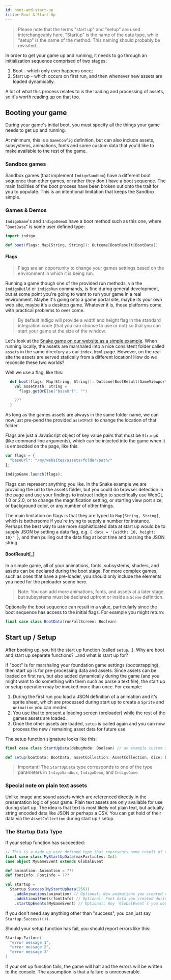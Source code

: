 ```yaml
---
id: boot-and-start-up
title: Boot & Start Up
---
```


> Please note that the terms "start up" and "setup" are used interchangeably here. "Startup" is the name of the data type, while "setup" is the name of the method. This naming should probably be revisited...

In order to get your game up and running, it needs to go through an initialization sequence comprised of two stages:

1. Boot - which only ever happens once;
2. Start up - which occurs on first run, and then whenever new assets are loaded dynamically.

A lot of what this process relates to is the loading and processing of assets, so it's worth [reading up on that too](platform/assets.md).

## Booting your game

During your game's initial boot, you must specify all the things your game needs to get up and running.

At minimum, this is a `GameConfig` definition, but can also include assets, subsystems, animations, fonts and some custom data that you'd like to make available to the rest of the game.

### Sandbox games

Sandbox games (that implement `IndigoSandbox`) have a different boot sequence than other games, or rather they don't have a boot sequence. The main facilities of the boot process have been broken out onto the trait for you to populate. This is an intentional limitation that keeps the Sandbox simple.

### Games & Demos

`IndigoGame`'s and `IndigoDemo`s have a boot method such as this one, where "`BootData`" is some user defined type:

```scala mdoc
import indigo._

def boot(flags: Map[String, String]): Outcome[BootResult[BootData]]
```

#### Flags

> Flags are an opportunity to change your games settings based on the environment in which it is being run.

Running a game though one of the provided run methods, via the `indigoBuild` or `indigoRun` commands, is fine during general development, but at some point you're going to want to run your game in a real environment. Maybe it's going onto a game portal site, maybe its your own web site, maybe it's a desktop game. Whatever it is, those platforms come with practical problems to over come.

> By default Indigo will provide a width and height flag in the standard integration code (that you can choose to use or not) so that you can start your game at the size of the window.

Let's look at the [Snake game on our website as a simple example](https://indigoengine.io/snake.html). When running locally, the assets are marshaled into a nice consistent folder called `assets` in the same directory as our `index.html` page. However, on the real site the assets are served statically from a different location! How do we reconcile these two worlds?

Well we use a flag, like this:

```scala mdoc
  def boot(flags: Map[String, String]): Outcome[BootResult[GameViewport]] = {
    val assetPath: String =
      flags.getOrElse("baseUrl", "")

    ???
  }
```

As long as the games assets are always in the same folder name, we can now just pre-pend the provided `assetPath` to change the location of that folder.

Flags are just a JavaScript object of key value pairs that must be `String`s (like command line arguments), which can be injected into the game when it is embedded on the page, like this:

```javascript
var flags = {
  "baseUrl": "/my/websites/assets/folder/path/"
};

IndigoGame.launch(flags);
```

Flags can represent anything you like. In the Snake example we are providing the url to the assets folder, but you could do browser detection in the page and use your findings to instruct Indigo to specifically use WebGL 1.0 or 2.0, or to change the magnification setting, or starting view port size, or background color, or any number of other things.

The main limitation on flags is that they are typed to `Map[String, String]`, which is bothersome if you're trying to supply a number for instance. Perhaps the best way to use more sophisticated data at start up would be to supply JSON by setting a data flag, e.g. `{ data = '{width: 10, height: 10}' }`, and then pulling out the data flag at boot time and parsing the JSON string.

#### BootResult[_]

In a simple game, all of your animations, fonts, subsystems, shaders, and assets can be declared during the boot stage. For more complex games, such as ones that have a pre-loader, you should only include the elements you need for the preloader scene here.

> Note: You can add more animations, fonts, and assets at a later stage, but subsystems must be declared upfront or inside a `Scene` definition.

Optionally the boot sequence can result in a value, particularly since the boot sequence has access to the initial flags. For example you might return:

```scala mdoc
final case class BootData(runFullScreen: Boolean)
```

## Start up / Setup

After booting up, you hit the start up function (called `setup`...). Why are boot and start up separate functions? ..and what is start up for?

If "boot" is for marshaling your foundation game settings (bootstrapping), then start up is for pre-processing data and assets. Since assets can be loaded on first run, but also added dynamically during the game (and you might want to do something with them such as parse a text file), the start up or setup operation may be invoked more than once. For example:

1. During the first run you load a JSON definition of a animation and it's sprite sheet, which are processed during start up to create a `Sprite` and `Animation` you can render.
2. You use that to present a loading screen (preloader) while the rest of the games assets are loaded.
3. Once the other assets are loaded, `setup` is called again and you can now process the new / remaining asset data for future use.

The setup function signature looks like this:

```scala mdoc
final case class StartUpData(debugMode: Boolean) // an example custom start up data type

def setup(bootData: BootData, assetCollection: AssetCollection, dice: Dice): Outcome[Startup[StartUpData]] = ???
```

> Important! The `StartUpData` type corresponds to one of the type parameters in `IndigoSandbox`, `IndigoDemo`, and `IndigoGame`.

### Special note on plain text assets

Unlike image and sound assets which are referenced directly in the presentation logic of your game. Plain text assets are only available for use during start up. The idea is that text is most likely not plain text, but actually string encoded data like JSON or perhaps a CSV. You can get hold of their data via the `AssetCollection` during start up / setup.

### The Startup Data Type

If your setup function has succeeded:

```scala mdoc
// This is a made up user defined type that represents some result of the Startup process
final case class MyStartUpData(maxParticles: Int)
case object MyGameEvent extends GlobalEvent

def animation: Animation = ???
def fontInfo: FontInfo = ???

val startup = 
  Startup.Success(MyStartUpData(256))
    .addAnimations(animation) // Optional: New animations you created during startup
    .additionalFonts(fontInfo) // Optional: Font data you created during start up
    .startUpEvents(MyGameEvent) // Optional: Any `GlobalEvent`s you would like to emit
```

If you don't need say anything other than "success", you can just say `Startup.Success(())`.

Should your setup function has fail, you should report errors like this:

```scala mdoc
Startup.Failure(
  "error message 1",
  "error message 2",
  "error message 3"
)
```

If your set up function fails, the game will halt and the errors will be written to the console. The assumption is that a failure is unrecoverable.
